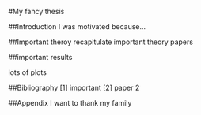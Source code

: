 #My fancy thesis

##Introduction
I was motivated because...

##Important theroy
recapitulate important theory papers

##important results

lots of plots

##Bibliography
[1] important
[2] paper 2

##Appendix
I want to thank my family


